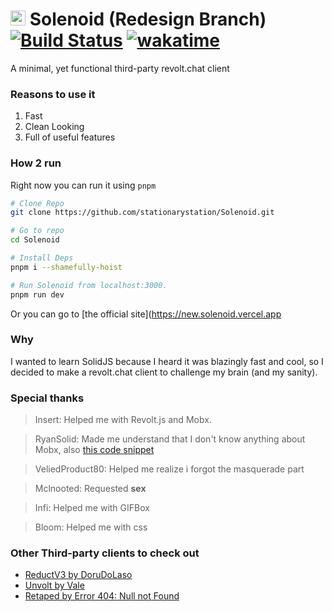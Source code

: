 # <img src="https://github.com/stationaryStation/Solenoid/blob/ui/src/assets/favicon.png?raw=true" width="24" height="24" /> Solenoid (Redesign Branch) [![Build Status](https://github.com/stationaryStation/Solenoid/actions/workflows/node.js.yml/badge.svg)](https://github.com/stationaryStation/Solenoid/actions/workflows/node.js.yml) [![wakatime](https://wakatime.com/badge/user/adf943d7-beca-4d63-a4d4-f56bba8b3798/project/a9fe3942-09a7-45d9-86ad-1df756ce199f.svg)](https://wakatime.com/badge/user/adf943d7-beca-4d63-a4d4-f56bba8b3798/project/a9fe3942-09a7-45d9-86ad-1df756ce199f)
A minimal, yet functional third-party revolt.chat client

### Reasons to use it

1. Fast
2. Clean Looking
3. Full of useful features

### How 2 run
Right now you can run it using `pnpm`

```bash
# Clone Repo
git clone https://github.com/stationarystation/Solenoid.git

# Go to repo
cd Solenoid

# Install Deps
pnpm i --shamefully-hoist

# Run Solenoid from localhost:3000.
pnpm run dev

```

Or you can go to [the official site](https://new.solenoid.vercel.app


### Why
I wanted to learn SolidJS because I heard it was blazingly fast and cool, so I decided to make a revolt.chat client to challenge my brain (and my sanity).


### Special thanks

> Insert: Helped me with Revolt.js and  Mobx.

> RyanSolid: Made me understand that I don't know anything about Mobx, also [this code snippet](https://codesandbox.io/s/mobx-external-source-0vf2l?file=/index.js)

> VeliedProduct80: Helped me realize i forgot the masquerade part

> Mclnooted: Requested **sex**

> Infi: Helped me with GIFBox

> Bloom: Helped me with css

### Other Third-party clients to check out

- [ReductV3 by DoruDoLaso](https://dorudolasu.github.io/ReductV3/)
- [Unvolt by Vale](https://vale.rocks/unvolt)
- [Retaped by Error 404: Null not Found](https://error-404-null-not-found.github.io/retaped)


